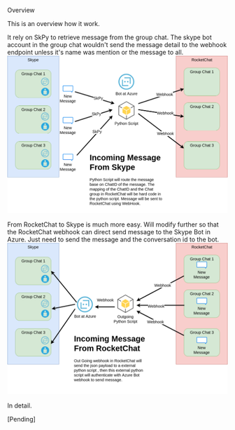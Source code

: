 Overview

This is an overview how it work.

It rely on SkPy to retrieve message from the group chat. The skype bot account in the group chat wouldn't send the message detail to the webhook endpoint unless it's name was mention or the message to all.
![Skype To Rocket Chat](SkypeToRocketChat.png)

From RocketChat to Skype is much more easy. Will modify further so that the RocketChat webhook can direct send message to the Skype Bot in Azure. Just need to send the message and the conversation id to the bot.
![Rocket Chat To Skype](RocketChatToSkype.png)

In detail.

[Pending]
